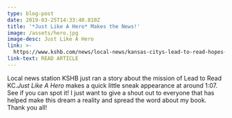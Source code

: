 ```yaml
---
type: blog-post
date: 2019-03-25T14:33:40.810Z
title: '*Just Like A Hero* Makes the News!'
image: /assets/hero.jpg
image-desc: Just Like A Hero
link: >-
  https://www.kshb.com/news/local-news/kansas-citys-lead-to-read-hopes-kids-pick-up-books-not-guns
link-text: READ ARTICLE
---
```

Local news station KSHB just ran a story about the mission of Lead to Read KC.*Just Like A Hero* makes a quick little sneak appearance at around 1:07. See if you can spot it! I just want to give a shout out to everyone that has helped make this dream a reality and spread the word about my book. Thank you all!
